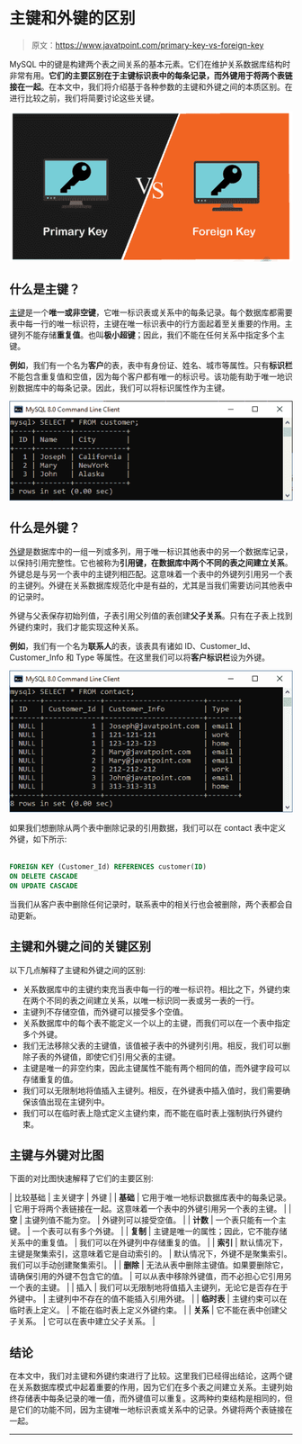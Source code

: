 # 主键和外键的区别

> 原文：<https://www.javatpoint.com/primary-key-vs-foreign-key>

MySQL 中的键是构建两个表之间关系的基本元素。它们在维护关系数据库结构时非常有用。**它们的主要区别在于主键标识表中的每条记录，而外键用于将两个表链接在一起**。在本文中，我们将介绍基于各种参数的主键和外键之间的本质区别。在进行比较之前，我们将简要讨论这些关键。

![Primary Key vs Foreign Key](img/f3a35c35361ad7d32b1941de7f7f1acb.png)

## 什么是主键？

[主键](https://www.javatpoint.com/mysql-primary-key)是一个**唯一或非空键**，它唯一标识表或关系中的每条记录。每个数据库都需要表中每一行的唯一标识符，主键在唯一标识表中的行方面起着至关重要的作用。主键列不能存储**重复值**。也叫**极小超键**；因此，我们不能在任何关系中指定多个主键。

**例如**，我们有一个名为**客户**的表，表中有身份证、姓名、城市等属性。只有**标识栏**不能包含重复值和空值，因为每个客户都有唯一的标识号。该功能有助于唯一地识别数据库中的每条记录。因此，我们可以将标识属性作为主键。

![Primary Key vs Foreign Key](img/a320bcb7dc6d38b6479d6050df8d9734.png)

## 什么是外键？

[外键](https://www.javatpoint.com/mysql-foreign-key)是数据库中的一组一列或多列，用于唯一标识其他表中的另一个数据库记录，以保持引用完整性。它也被称为**引用键，在数据库中两个不同的表之间建立关系**。外键总是与另一个表中的主键列相匹配。这意味着一个表中的外键列引用另一个表的主键列。外键在关系数据库规范化中是有益的，尤其是当我们需要访问其他表中的记录时。

外键与父表保存初始列值，子表引用父列值的表创建**父子关系**。只有在子表上找到外键约束时，我们才能实现这种关系。

**例如**，我们有一个名为**联系人**的表，该表具有诸如 ID、Customer_Id、Customer_Info 和 Type 等属性。在这里我们可以将**客户标识栏**设为外键。

![Primary Key vs Foreign Key](img/45a4b2eb12aa36f48af6a6bb58fd9ee5.png)

如果我们想删除从两个表中删除记录的引用数据，我们可以在 contact 表中定义外键，如下所示:

```sql

FOREIGN KEY (Customer_Id) REFERENCES customer(ID)   
ON DELETE CASCADE   
ON UPDATE CASCADE

```

当我们从客户表中删除任何记录时，联系表中的相关行也会被删除，两个表都会自动更新。

## 主键和外键之间的关键区别

以下几点解释了主键和外键之间的区别:

*   关系数据库中的主键约束充当表中每一行的唯一标识符。相比之下，外键约束在两个不同的表之间建立关系，以唯一标识同一表或另一表的一行。
*   主键列不存储空值，而外键可以接受多个空值。
*   关系数据库中的每个表不能定义一个以上的主键，而我们可以在一个表中指定多个外键。
*   我们无法移除父表的主键值，该值被子表中的外键列引用。相反，我们可以删除子表的外键值，即使它们引用父表的主键。
*   主键是唯一的非空约束，因此主键属性不能有两个相同的值，而外键字段可以存储重复的值。
*   我们可以无限制地将值插入主键列。相反，在外键表中插入值时，我们需要确保该值出现在主键列中。
*   我们可以在临时表上隐式定义主键约束，而不能在临时表上强制执行外键约束。

## 主键与外键对比图

下面的对比图快速解释了它们的主要区别:

| 比较基础 | 主关键字 | 外键 |
| **基础** | 它用于唯一地标识数据库表中的每条记录。 | 它用于将两个表链接在一起。这意味着一个表中的外键引用另一个表的主键。 |
| **空** | 主键列值不能为空。 | 外键列可以接受空值。 |
| **计数** | 一个表只能有一个主键。 | 一个表可以有多个外键。 |
| **复制** | 主键是唯一的属性；因此，它不能存储关系中的重复值。 | 我们可以在外键列中存储重复的值。 |
| **索引** | 默认情况下，主键是聚集索引，这意味着它是自动索引的。 | 默认情况下，外键不是聚集索引。我们可以手动创建聚集索引。 |
| **删除** | 无法从表中删除主键值。如果要删除它，请确保引用的外键不包含它的值。 | 可以从表中移除外键值，而不必担心它引用另一个表的主键。 |
| 插入 | 我们可以无限制地将值插入主键列，无论它是否存在于外键中。 | 主键列中不存在的值不能插入引用外键。 |
| **临时表** | 主键约束可以在临时表上定义。 | 不能在临时表上定义外键约束。 |
| **关系** | 它不能在表中创建父子关系。 | 它可以在表中建立父子关系。 |

## 结论

在本文中，我们对主键和外键约束进行了比较。这里我们已经得出结论，这两个键在关系数据库模式中起着重要的作用，因为它们在多个表之间建立关系。主键列始终存储表中每条记录的唯一值，而外键值可以重复。这两种约束结构是相同的，但是它们的功能不同，因为主键唯一地标识表或关系中的记录。外键将两个表链接在一起。

* * *